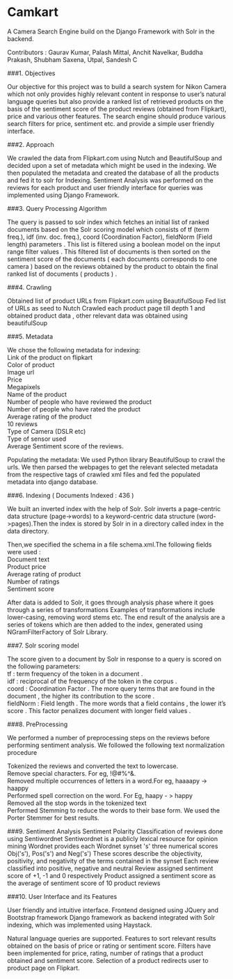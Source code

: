 # Camkart
A Camera Search Engine build on the Django Framework with Solr in the backend.

Contributors : Gaurav Kumar, Palash Mittal, Anchit Navelkar, Buddha Prakash, Shubham Saxena, Utpal, Sandesh C

###1. Objectives

Our objective for this project was to build a search system for Nikon Camera which not only provides highly relevant content in response to user’s natural language queries but also provide a ranked list of retrieved products on the basis of the sentiment score of the product reviews (obtained from Flipkart), price and various other features. The search engine should produce various search filters for price, sentiment etc. and provide a simple user friendly interface.

###2. Approach

We crawled the data from Flipkart.com using Nutch and BeautifulSoup and decided upon a set of metadata which might be used in the indexing.
We then populated the metadata and created the database of all the products and fed it to solr for Indexing. 
Sentiment Analysis was performed on the reviews for each product and user friendly interface for queries was implemented using Django Framework.

###3. Query Processing Algorithm

The query is passed to solr index which fetches an initial list of ranked documents based on the Solr scoring model which consists of tf (term freq.), idf (inv. doc. freq.), coord (Coordination Factor), fieldNorm (Field length) parameters . This list is filtered using  a boolean model on the input range filter values . This filtered list of documents is then sorted on the sentiment score of the documents ( each documents corresponds to one camera ) based on the reviews obtained by the product to obtain the final ranked list of documents ( products ) .

###4. Crawling

Obtained list of product URLs from Flipkart.com using BeautifulSoup
Fed list of URLs as seed to Nutch
Crawled each product page till depth 1 and obtained product data , other relevant data was obtained using beautifulSoup

###5. Metadata

We chose the following metadata for indexing:<br>
Link of the product on flipkart<br>
Color of product<br>
Image url<br>
Price<br>
Megapixels<br>
Name of the product<br>
Number of people who have reviewed the product<br>
Number of people who have rated the product<br>
Average rating of the product<br>
10 reviews<br>
Type of Camera (DSLR etc)<br>
Type of sensor used<br>
Average Sentiment score of the reviews.<br>

Populating the metadata: We used Python library BeautifulSoup to crawl the urls. We then parsed the webpages to get the relevant selected metadata from the respective tags of crawled xml files and fed the populated metadata into django database.

###6. Indexing ( Documents Indexed : 436 )

We built an inverted index with the help of Solr. Solr inverts a page-centric data structure (page->words) to a keyword-centric data structure (word->pages).Then the index is stored by Solr in in a directory called index in the data directory.

Then,we specified the schema in a file schema.xml.The following fields were used :<br>
Document text<br>
Product price<br>
Average rating of product<br>
Number of ratings<br>
Sentiment score<br>

After data is added to Solr, it goes through analysis phase where it goes through a series of transformations Examples of transformations include lower-casing, removing word stems etc. The end result of the analysis are a series of tokens which are then added to the index, generated using NGramFilterFactory of Solr Library.

###7. Solr scoring model

The score given to a document by Solr in response to a query is scored on the following parameters:<br>
tf : term frequency of the token in a document . <br>
idf : reciprocal of the frequency of the token in the corpus .<br>
coord : Coordination Factor . The more query terms that are found in the document , the higher its contribution to the score .<br>
fieldNorm : Field length . The more words that a field contains , the lower it’s score . This factor penalizes document with longer field values . <br>

###8. PreProcessing

We performed a number of preprocessing steps on the reviews before performing sentiment analysis. We followed the following text normalization procedure<br>

Tokenized the reviews and converted the text to lowercase.<br>
Remove special characters. For eg, !@#%^&.<br>
Removed multiple occurrences of letters in a word.For eg, haaaapy -> haappy<br>
Performed spell correction on the word. For Eg, haapy - > happy<br>
Removed all the stop words in the tokenized text<br>
Performed Stemming to reduce the words to their base form. We used the Porter Stemmer for best results.<br>

###9. Sentiment Analysis
Sentiment Polarity Classification of reviews done using Sentiwordnet
Sentiwordnet is a publicly lexical resource for opinion mining 
Wordnet provides each Wordnet synset 's' three numerical scores Obj('s'), Pos('s') and Neg('s')
These scores describe the objectivity, positivity, and negativity of the terms contained in the synset
Each review classified into positive, negative and neutral
Review assigned sentiment score of +1, -1 and 0 respectively
Product assigned a sentiment score as the average of sentiment score of 10 product reviews

###10. User Interface and its Features

User friendly and intuitive interface.
Frontend designed using JQuery and Bootstrap framework
Django framework as backend integrated with Solr indexing, which was implemented using Haystack.

Natural language queries are supported.
Features to sort relevant results obtained on the basis of price or rating or sentiment score.
Filters have been implemented for price, rating, number of ratings that a product obtained and sentiment score.
Selection of a product redirects user to product page on Flipkart.